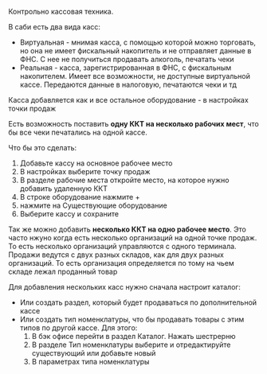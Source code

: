 Контрольно кассовая техника.

В саби есть два вида касс:
- Виртуальная - мнимая касса, с помощью которой можно торговать, но она не имеет фискальный накопитель и не отправляет данные в ФНС. С нее не получиться продавать алкоголь, печатать чеки
- Реальная - касса, зарегистрированная в ФНС, с фискальным накопителем. Имеет все возможности, не доступные виртуальной кассе. Передаются данные в налоговую, печатаются чеки и тд

Касса добавляется как и все остальное оборудование - в настройках точки продаж

Есть возможность поставить **одну ККТ на несколько рабочих мест**, что бы все чеки печатались на одной кассе.

Что бы это сделать:
1. Добавьте кассу на основное рабочее место
2. В настройках выберите точку продаж
3. В разделе рабочие места откройте место, на которое нужно добавить удаленную ККТ
4. В строке оборудование нажмите +
5. нажмите на Существующие оборудование
6. Выберите кассу и сохраните

Так же можно добавить **несколько ККТ на одно рабочее место**. Это часто нжуно когда есть несколько организаций на одной точке продаж. То есть несколько организаций управляются с одного терминала. Продажи ведутся с двух разных складов, как для двух разных организаций.
То есть организация определяется по тому на чьем складе лежал проданный товар

Для добавления нескольких касс нужно сначала настроит каталог:
- Или создать раздел, который будет продаваться по дополнительной кассе
- Или создать тип номенклатуры, что бы продавать товары с этим типов по другой кассе. Для этого:
	1. В бэк офисе перейти в раздел Каталог. Нажать шестрерню
	2. В разделе Тип номенклатуры выберите и отредактируйте существующий или добавьте новый
	3. В параметрах типа номенклатуры 